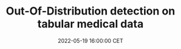 ---
title: "Out-Of-Distribution detection on tabular medical data"
date: 2022-05-19 16:00:00 CET
categories: meetup 
links:
location: V-01-020
picture: /assets/pacmed-logo.png
talks:
- title: "Out-Of-Distribution detection on tabular medical data."
  speaker:
    name: " Giovanni Cinà"
    twitter: 
    github: 
  abstract: |
    The data that a model receives in production can differ from the data the model was trained on, leading to unreliable predictions. How can we spot these Out-Of-Distribution (OOD) samples and prevent this from happening? This problem is particularly acute for healthcare applications, due to the variability of data-generating processes and the potential implications for patients' health. In this talk I will present a line of work aimed at addressing this issue for Electronic Health records, which have been relatively understudied so far. I will review experimental results showing that many recent proposals in fact fail at this task, present some theoretical findings supporting the idea that certain classes of Neural Networks are poorly equipped for OOD detection, and finally offer some considerations on how to implement OOD detection in a practical use case.
---